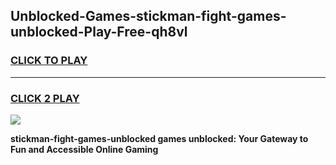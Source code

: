 
## Unblocked-Games-stickman-fight-games-unblocked-Play-Free-qh8vl
<h3>
<a href="https://premium76.site?title=stickman-fight-games-unblocked&ref=23A">CLICK TO PLAY</a></h3>
<hr>

<h3>
<a href="https://premium76.site?title=stickman-fight-games-unblocked&ref=23A">CLICK 2 PLAY</a>
  
</h3>

<a href="https://premium76.site?title=stickman-fight-games-unblocked&ref=23A"><img src="https://clearcache.store/games.png"></a>


**stickman-fight-games-unblocked games unblocked: Your Gateway to Fun and Accessible Online Gaming**
